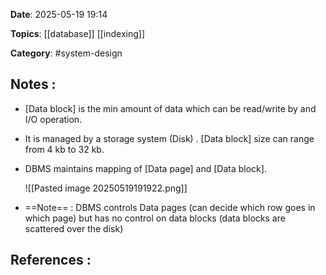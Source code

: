 **Date**: 2025-05-19 19:14

**Topics**: [[database]]  [[indexing]] 

**Category**: #system-design

## Notes :

- [Data block] is the min amount of data which can be read/write by and I/O operation.
- It is managed by a storage system (Disk) . [Data block] size can range from 4 kb to 32 kb.
- DBMS maintains mapping of [Data page] and [Data block].

	![[Pasted image 20250519191922.png]]

- ==Note== : DBMS controls Data pages (can decide which row goes in which page) but has no control on data blocks (data blocks are scattered over the disk)


## References :
